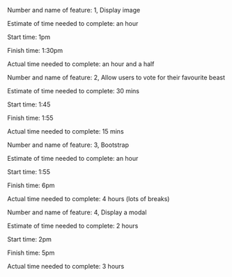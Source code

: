 
Number and name of feature: 1, Display image

Estimate of time needed to complete: an hour

Start time: 1pm

Finish time: 1:30pm

Actual time needed to complete: an hour and a half



Number and name of feature: 2, Allow users to vote for their favourite beast

Estimate of time needed to complete: 30 mins

Start time: 1:45

Finish time: 1:55

Actual time needed to complete: 15 mins




Number and name of feature: 3, Bootstrap

Estimate of time needed to complete: an hour

Start time: 1:55

Finish time: 6pm

Actual time needed to complete: 4 hours (lots of breaks)


Number and name of feature: 4, Display a modal

Estimate of time needed to complete: 2 hours

Start time: 2pm

Finish time: 5pm

Actual time needed to complete: 3 hours
